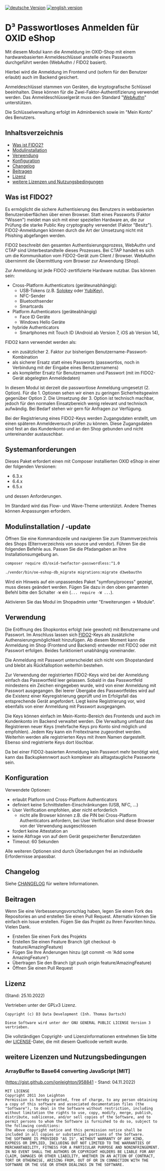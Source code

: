 [![deutsche Version](https://logos.oxidmodule.com/de2_xs.svg)](README.md)
[![english version](https://logos.oxidmodule.com/en2_xs.svg)](README.en.md)

# D³ Passwortloses Anmelden für OXID eShop

Mit diesem Modul kann die Anmeldung im OXID-Shop mit einem hardwarebasierten Anmeldeschlüssel anstelle eines Passworts durchgeführt werden (WebAuthn / FIDO2 basiert). 

Hierbei wird die Anmeldung im Frontend und (sofern für den Benutzer erlaubt) auch im Backend gesichert.

Anmeldeschlüssel stammen von Geräten, die kryptografische Schlüssel beeinhalten. Diese können für die Zwei-Faktor-Authentifizierung verwendet werden. Das Anmeldeschlüsselgerät muss den Standard "[WebAuthn](https://w3c.github.io/webauthn/#webauthn-authenticator)" unterstützen.

Die Schlüsselverwaltung erfolgt im Adminbereich sowie im "Mein Konto" des Benutzers.

## Inhaltsverzeichnis

- [Was ist FIDO2?](#was-ist-fido2)
- [Modulinstallation](#modulinstallation)
- [Verwendung](#verwendung)
- [Konfiguration](#konfiguration)
- [Changelog](#changelog)
- [Beitragen](#beitragen)
- [Lizenz](#lizenz)
- [weitere Lizenzen und Nutzungsbedingungen](#weitere-lizenzen-und-nutzungsbedingungen)

## Was ist FIDO2?

Es ermöglicht die sichere Authentisierung des Benutzers in webbasierten Benutzeroberflächen über einen Browser. Statt eines Passworts (Faktor "Wissen") meldet man sich mit einer speziellen Hardware an, die zur Prüfung die starke Public Key cryptography verwendet (Faktor "Besitz"). FIDO2-Anmeldungen können durch die Art der Umsetzung nicht mit Phishing abgefangen werden. 

FIDO2 beschreibt den gesamten Authentisierungsprozess, WebAuthn und CTAP sind Unterbestandteile dieses Prozesses. Bei CTAP handelt es sich um die Kommunikation vom FIDO2-Gerät zum Client / Browser. WebAuthn übernimmt die Übermittlung vom Browser zur Anwendung (Shop).

Zur Anmeldung ist jede FIDO2-zertifizierte Hardware nutzbar. Das können sein:

- Cross-Platform Authenticators (geräteunabhängig):
  - USB-Tokens (z.B. [Solokey](https://solokeys.com/) oder [YubiKey](https://www.yubico.com/)),
  - NFC-Sender
  - Bluetoothsender
  - Smartcards
- Platform Authenticators (geräteabhängig)
  - Face ID Geräte
  - Windows Hello Geräte
- hybride Authenticators
  - Smartphones mit Touch ID (Android ab Version 7, iOS ab Version 14),

FIDO2 kann verwendet werden als:
- ein zusätzlicher 2. Faktor zur bisherigen Benutzername-Passwort-Kombination
- als sicherer Ersatz statt eines Passworts (passwortlos, noch in Verbindung mit der Eingabe eines Benutzernamens)
- als kompletter Ersatz für Benutzernamen und Passwort (mit im FIDO2-Gerät abgelegten Anmeldedaten)

In diesem Modul ist derzeit die passwortlose Anmeldung umgesetzt (2. Option). 
Für die 1. Optionen sehen wir einen zu geringen Sicherheitsgewinn gegenüber Option 2. Die Umsetzung der 3. Option ist technisch machbar, jedoch für den normalen Einsatzbereich wenig relevant und technisch aufwändig. Bei Bedarf stehen wir gern für Anfragen zur Verfügung.

Bei der Registrierung eines FIDO2-Keys werden Zugangsdaten erstellt, um einen späteren Anmeldeversuch prüfen zu können. Diese Zugangsdaten sind fest an das Kundenkonto und an den Shop gebunden und nicht untereinander austauschbar.

## Systemanforderungen

Dieses Paket erfordert einen mit Composer installierten OXID eShop in einer der folgenden Versionen:

- 6.3.x
- 6.4.x
- 6.5.x

und dessen Anforderungen.

Im Standard wird das Flow- und Wave-Theme unterstützt. Andere Themes können Anpassungen erfordern.

## Modulinstallation / -update

Öffnen Sie eine Kommandozeile und navigieren Sie zum Stammverzeichnis des Shops (Elternverzeichnis von source und vendor). Führen Sie die folgenden Befehle aus. Passen Sie die Pfadangaben an Ihre Installationsumgebung an.

```bash
composer require d3/oxid-twofactor-passwordless:^1.0

./vendor/bin/oe-eshop-db_migrate migrations:migrate d3webauthn
```

Wird ein Hinweis auf ein unpassendes Paket "symfony/process" gezeigt, muss dieses geändert werden. Fügen Sie dazu in den oben genannten Befehl bitte den Schalter `-W` ein (`... require -W ...`).

Aktivieren Sie das Modul im Shopadmin unter "Erweiterungen -> Module".

## Verwendung

Die Eröffnung des Shopkontos erfolgt (wie gewohnt) mit Benutzername und Passwort. Im Anschluss lassen sich [FIDO2](https://fidoalliance.org/)-Keys als zusätzliche Authensierungsmöglichkeit hinzufügen. Ab diesem Moment kann die Anmeldung im Shop (Frontend und Backend) entweder mit FIDO2 oder mit Passwort erfolgen. Beides funktioniert unabhängig voneinander.

Die Anmeldung mit Passwort unterscheidet sich nicht vom Shopstandard und bleibt als Rückfalloption weiterhin bestehen.

Zur Verwendung der registrierten FIDO2-Keys wird bei der Anmeldung einfach das Passwortfeld leer gelassen. Sobald in das Passwortfeld mindestens ein Zeichen eingegeben wurde, wird von einer Anmeldung mit Passwort ausgegangen. Bei leerer Übergabe des Passwortfeldes wird auf die Existenz einer Keyregistrierung geprüft und im Erfolgsfall das entsprechende Gerät angefordert. Liegt keine Registrierung vor, wird ebenfalls von einer Anmeldung mit Passwort ausgegangen.

Die Keys können einfach im Mein-Konto-Bereich des Frontends und auch im Kundenkonto im Backend verwaltet werden. Die Verwaltung umfasst das Registrieren neuer Keys (mehrfache Keys pro Konto sind möglich und empfohlen). Jedem Key kann ein Freitextname zugeordnet werden. Weiterhin werden alle registrierten Keys mit ihrem Namen dargestellt. Ebenso sind registrierte Keys dort löschbar.

Da bei einer FIDO2-basierten Anmeldung kein Passwort mehr benötigt wird, kann das Backupkennwort auch komplexer als alltagstaugliche Passworte sein.

## Konfiguration

Verwendete Optionen:

- erlaubt Platform und Cross-Platform Authenticators
- definiert keine Schnittstellen-Einschränkungen (USB, NFC, ...)
- User Verification empfohlen, aber nicht erforderlich
  - nicht alle Browser können z.B. die PIN bei Cross-Platform Authenticators anfordern, bei User Verification sind diese Browser von der Verwendung ausgeschlossen
- fordert keine Attestation an
- keine Abfrage von auf dem Gerät gespeicherter Benutzerdaten
- Timeout: 60 Sekunden

Alle weiteren Optionen sind durch Überladungen frei an individuelle Erfordernisse anpassbar.

## Changelog

Siehe [CHANGELOG](CHANGELOG.md) für weitere Informationen.

## Beitragen

Wenn Sie eine Verbesserungsvorschlag haben, legen Sie einen Fork des Repositories an und erstellen Sie einen Pull Request. Alternativ können Sie einfach ein Issue erstellen. Fügen Sie das Projekt zu Ihren Favoriten hinzu. Vielen Dank.

- Erstellen Sie einen Fork des Projekts
- Erstellen Sie einen Feature Branch (git checkout -b feature/AmazingFeature)
- Fügen Sie Ihre Änderungen hinzu (git commit -m 'Add some AmazingFeature')
- Übertragen Sie den Branch (git push origin feature/AmazingFeature)
- Öffnen Sie einen Pull Request

## Lizenz
(Stand: 25.10.2022)

Vertrieben unter der GPLv3 Lizenz.

```
Copyright (c) D3 Data Development (Inh. Thomas Dartsch)

Diese Software wird unter der GNU GENERAL PUBLIC LICENSE Version 3 vertrieben.
```

Die vollständigen Copyright- und Lizenzinformationen entnehmen Sie bitte der [LICENSE](LICENSE.md)-Datei, die mit diesem Quellcode verteilt wurde.

## weitere Lizenzen und Nutzungsbedingungen

### ArrayBuffer to Base64 converting JavaScript [MIT]
(https://gist.github.com/jonleighton/958841 - Stand: 04.11.2022)

```
MIT LICENSE
Copyright 2011 Jon Leighton
Permission is hereby granted, free of charge, to any person obtaining a copy of this software and associated documentation files (the "Software"), to deal in the Software without restriction, including without limitation the rights to use, copy, modify, merge, publish, distribute, sublicense, and/or sell copies of the Software, and to permit persons to whom the Software is furnished to do so, subject to the following conditions:
The above copyright notice and this permission notice shall be included in all copies or substantial portions of the Software.
THE SOFTWARE IS PROVIDED "AS IS", WITHOUT WARRANTY OF ANY KIND, EXPRESS OR IMPLIED, INCLUDING BUT NOT LIMITED TO THE WARRANTIES OF MERCHANTABILITY, FITNESS FOR A PARTICULAR PURPOSE AND NONINFRINGEMENT. IN NO EVENT SHALL THE AUTHORS OR COPYRIGHT HOLDERS BE LIABLE FOR ANY CLAIM, DAMAGES OR OTHER LIABILITY, WHETHER IN AN ACTION OF CONTRACT, TORT OR OTHERWISE, ARISING FROM, OUT OF OR IN CONNECTION WITH THE SOFTWARE OR THE USE OR OTHER DEALINGS IN THE SOFTWARE.
```
